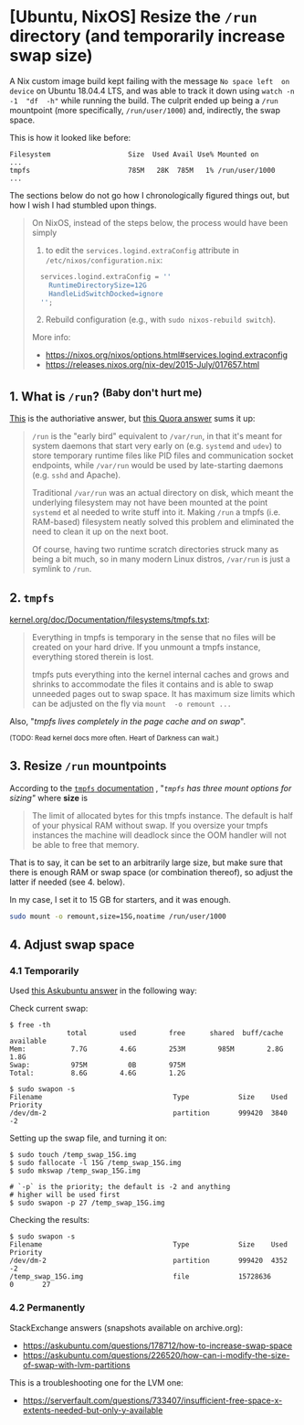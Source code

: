 # [Ubuntu, NixOS] Resize the `/run` directory (and temporarily increase swap size)

A  Nix  custom image  build  kept  failing with  the
message `No space left  on device` on Ubuntu 18.04.4
LTS,  and was  able to  track it  down using  `watch
-n  -1  "df  -h"`   while  running  the  build.  The
culprit  ended up  being a  `/run` mountpoint  (more
specifically, `/run/user/1000`) and, indirectly, the
swap space.

This is how it looked like before:

``` text
Filesystem                   Size  Used Avail Use% Mounted on
...
tmpfs                        785M   28K  785M   1% /run/user/1000
...
```
The sections  below do not go  how I chronologically
figured things  out, but how  I wish I  had stumbled
upon things.

> On NixOS, instead of the steps below, the process would have been simply
>
> 1.   to   edit   the   `services.logind.extraConfig`
> attribute in `/etc/nixos/configuration.nix`:
>
> ```nix
>   services.logind.extraConfig = ''
>     RuntimeDirectorySize=12G
>     HandleLidSwitchDocked=ignore
>   '';
> ```
>
> 2. Rebuild configuration (e.g., with `sudo nixos-rebuild switch`).
>
> More info:
> + https://nixos.org/nixos/options.html#services.logind.extraconfig
> + https://releases.nixos.org/nix-dev/2015-July/017657.html

## 1. What is `/run`? <sup>(Baby don't hurt me)</sup>

[This](https://lwn.net/Articles/436012/)
is the authoriative answer, but
[this Quora answer](https://www.quora.com/What-is-the-significance-of-the-run-directory-in-Linux)
sums it up:

> `/run` is the "early bird" equivalent to `/var/run`,
> in  that it's  meant for  system daemons  that start
> very  early  on  (e.g.   `systemd`  and  `udev`)  to
> store  temporary runtime  files like  PID files  and
> communication  socket  endpoints,  while  `/var/run`
> would be used by  late-starting daemons (e.g. `sshd`
> and Apache).
>
> Traditional  `/var/run` was  an actual  directory on
> disk, which meant the  underlying filesystem may not
> have  been  mounted at  the  point  `systemd` et  al
> needed  to  write stuff  into  it.  Making `/run`  a
> tmpfs (i.e. RAM-based) filesystem neatly solved this
> problem and  eliminated the need  to clean it  up on
> the next boot.
>
> Of  course, having  two runtime  scratch directories
> struck many as  being a bit much, so  in many modern
> Linux  distros,  `/var/run`  is just  a  symlink  to
> `/run`.

## 2. `tmpfs`

[kernel.org/doc/Documentation/filesystems/tmpfs.txt](https://www.kernel.org/doc/Documentation/filesystems/tmpfs.txt):

> Everything in  tmpfs is temporary in  the sense that
> no files will be created  on your hard drive. If you
> unmount a tmpfs  instance, everything stored therein
> is lost.
>
> tmpfs  puts  everything  into  the  kernel  internal
> caches  and grows  and  shrinks  to accommodate  the
> files it contains and is able to swap unneeded pages
> out to swap space. It  has maximum size limits which
> can be  adjusted on  the fly  via `mount  -o remount
> ...`

Also, "_tmpfs lives completely in the page cache and
on swap_".

<sup>(TODO:  Read  kernel  docs   more  often.  Heart  of
Darkness can wait.)</sup>

## 3. Resize `/run` mountpoints

According to the
[`tmpfs` documentation](https://www.kernel.org/doc/Documentation/filesystems/tmpfs.txt)
, "_`tmpfs` has three mount options for sizing"_ where
**size** is

> The  limit   of  allocated  bytes  for   this  tmpfs
> instance. The  default is half of  your physical RAM
> without swap.  If you oversize your  tmpfs instances
> the machine will deadlock since the OOM handler will
> not be able to free that memory.

That  is to  say, it  can be  set to  an arbitrarily
large size, but  make sure that there  is enough RAM
or  swap  space  (or combination thereof), so adjust
the latter if needed (see 4. below).

In my case,  I set it to 15 GB  for starters, and it
was enough.

```sh
sudo mount -o remount,size=15G,noatime /run/user/1000
```

## 4. Adjust swap space

### 4.1 Temporarily

Used [this Askubuntu answer](https://askubuntu.com/questions/178712/how-to-increase-swap-space/534090#534090) in the following way:

Check current swap:

```text
$ free -th
              total        used        free      shared  buff/cache   available
Mem:           7.7G        4.6G        253M        985M        2.8G        1.8G
Swap:          975M          0B        975M
Total:         8.6G        4.6G        1.2G

$ sudo swapon -s
Filename                                Type            Size    Used    Priority
/dev/dm-2                               partition       999420  3840    -2
```

Setting up the swap file, and turning it on:

```text
$ sudo touch /temp_swap_15G.img
$ sudo fallocate -l 15G /temp_swap_15G.img
$ sudo mkswap /temp_swap_15G.img

# `-p` is the priority; the default is -2 and anything
# higher will be used first
$ sudo swapon -p 27 /temp_swap_15G.img
```

Checking the results:

```text
$ sudo swapon -s
Filename                                Type            Size    Used    Priority
/dev/dm-2                               partition       999420  4352    -2
/temp_swap_15G.img                      file            15728636        0       27
```

### 4.2 Permanently

StackExchange answers (snapshots available on archive.org):

* https://askubuntu.com/questions/178712/how-to-increase-swap-space
* https://askubuntu.com/questions/226520/how-can-i-modify-the-size-of-swap-with-lvm-partitions

This is a troubleshooting one for the LVM one:
* https://serverfault.com/questions/733407/insufficient-free-space-x-extents-needed-but-only-y-available
